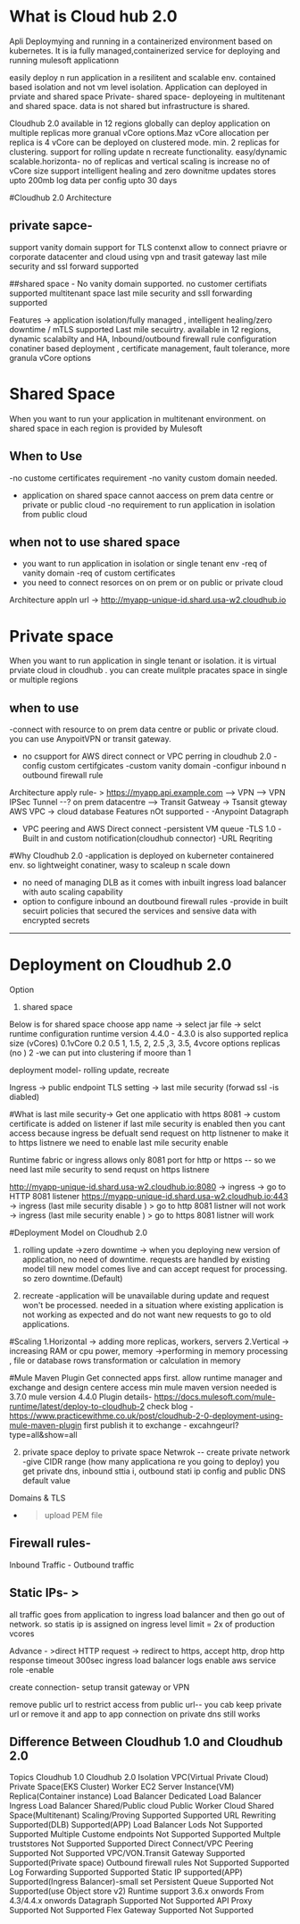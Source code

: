 # What is Cloud hub 2.0
Apli Deploymying and running in a containerized environment based on kubernetes. It is ia fully managed,containerized service for deploying and running mulesoft applicationn

easily deploy n run application in a resilitent and scalable env.
contained based isolation and not vm level isolation.
Application can deployed in prviate and shared space 
Private-
shared space- deployeing in multitenant and shared space. data is not shared but infrastructure is shared.

Cloudhub 2.0 available in 12 regions globally
can deploy application on multiple replicas 
more granual vCore options.Maz vCore allocation per replica is 4 vCore
can be deployed on clustered mode. min. 2 replicas for clustering.
support for rolling update n recreate functionality.
easy/dynamic scalable.horizonta- no of replicas and vertical scaling is increase no of vCore size
support intelligent healing and zero downitme updates
stores upto 200mb log data per config upto 30 days

#Cloudhub 2.0 Architecture
## private sapce-
support vanity domain
support for TLS contenxt
allow to connect priavre or corporate datacenter and cloud using vpn and trasit gateway
last mile security and ssl forward supported

##shared space - No vanity domain supported.
no customer certifiats supported
multitenant space
last mile security and ssll forwarding supported

Features -> application isolation/fully managed , intelligent healing/zero downtime / mTLS supported Last mile secuirtry. available in 12 regions, dynamic scalabilty and HA,
Inbound/outbound firewall rule configuration conatiner based deployment , certificate management, fault tolerance, more granula vCore options


# Shared Space
When you want to run your application in multitenant environment. on shared space in each region is provided by Mulesoft
## When to Use
-no custome certificates requirement
-no vanity custom domain needed.
- application on shared space cannot aaccess on prem data centre or private or public cloud 
-no requirement to run application in isolation from public cloud
## when not to use shared space
- you want to run application in isolation or single tenant env
-req of vanity domain
-req of custom certificates
- you need to connect resorces on on prem or on public or private cloud

Architecture
appln url -> http://myapp-unique-id.shard.usa-w2.cloudhub.io


# Private space
When you want to run application in single tenant or isolation. it is virtual prviate cloud in cloudhub . you can create mulitple pracates space in single or multiple regions
## when to use 
 -connect with resource to on prem data centre or public or private cloud. you can use AnypoitVPN or transit gateway.
- no csupport for AWS direct connect or VPC perring in cloudhub 2.0 
-config custom certifgicates
-custom vanity domain
-configur inbound n outbound firewall rule

Architecture
apply rule- >  https://myapp.api.example.com   --> VPN --> VPN IPSec Tunnel --? on prem datacentre
                                               --> Transit Gatweay  -> Tsansit gteway AWS VPC -> cloud database
Features nOt supported -
-Anypoint Datagraph
- VPC peering and AWS Direct connect
-persistent VM queue
-TLS 1.0
-Built in and custom notification(cloudhub connector)
-URL Reqriting

#Why Cloudhub 2.0 
-application is deployed on kuberneter containered env. so lightweight conatiner, wasy to scaleup n scale down
- no need of managing DLB as it comes with inbuilt ingress load balancer with auto scaling capability
- option to configure inbound an doutbound firewall rules
-provide in built secuirt policies that secured the services and sensive data with encrypted secrets


----------------------------------------------------------------------------------------------------------------------------------------
# Deployment on Cloudhub 2.0
Option 
1. shared space

Below is for shared space
choose app name -> select jar file -> selct runtime configuration 
runtime version 4.4.0  - 4.3.0 is also supported
replica size (vCores) 0.1vCore 0.2 0.5 1, 1.5, 2, 2.5 ,3, 3.5, 4vcore options
replicas (no ) 2  -we can put into clustering if moore than 1

deployment model- rolling update, recreate 

Ingress -> public endpoint
TLS setting -> last mile security (forwad ssl -is diabled)

#What is last mile security->
Get one applicatio with https 8081 -> custom certificate is added on listener  if last mile security is enabled then you cant access because ingress be defualt send request on http listnener
to make it to https listnere we need to enable last mile security enable

Runtime fabric or ingress allows only 8081 port for http or https  -- so we need last mile security to send requst on https listnere

 http://myapp-unique-id.shard.usa-w2.cloudhub.io:8080  -> ingress  -> go to HTTP 8081 listener
 https://myapp-unique-id.shard.usa-w2.cloudhub.io:443 -> ingress (last mile security disable )  > go to http 8081 listner   will not work
                                                      -> ingress (last mile security enable )  > go to https 8081 listner   will work

#Deployment Model on Cloudhub 2.0
1. rolling update  ->zero downtime   -> when you deploying new version of application, no need of downtime.
requests are handled by existing model till new model comes live and can accept request for processing. so zero downtime.(Default)

2. recreate
-application will be unavailable during update and request won't be processed. needed in a situation where existing application is not working as expected and do not want new requests to go to old applications.

#Scaling
1.Horizontal  -> adding more replicas, workers, servers
2.Vertical -> increasing RAM or cpu power, memory  ->performing in memory processing , file or database rows transformation or calculation in memory


#Mule Maven Plugin
Get connected apps first. allow runtime manager and exchange and design centere access
min mule maven version needed is 3.7.0 mule version 4.4.0 
Plugin details- https://docs.mulesoft.com/mule-runtime/latest/deploy-to-cloudhub-2
check blog - https://www.practicewithme.co.uk/post/cloudhub-2-0-deployment-using-mule-maven-plugin
first publish it to exchange - excahngeurl?type=all&show=all

2. private space
deploy to private space
Netwrok -- create private network  -give CIDR range  (how many applicationa re you going to deploy) you get private dns, inbound sttia i, outbound stati ip config and public DNS default value

Domains & TLS
- > upload PEM file

## Firewall rules- 
Inbound Traffic  -
Outbound traffic

## Static IPs- >
all traffic goes from application to ingress load balancer and then go out of network. so statis ip is assigned on ingress level
limit = 2x of production vcores

Advance - >direct HTTP request -> redirect  to https, accept http, drop http
response timeout 300sec
ingress load balancer logs
enable aws service role -enable

create connection- setup transit gateway or VPN

remove public url to restrict access from public url-- you cab keep private url or remove it and app to app connection on private dns still works

## Difference Between Cloudhub 1.0 and Cloudhub 2.0
Topics	                Cloudhub 1.0	             Cloudhub 2.0
Isolation	            VPC(Virtual Private Cloud)	Private Space(EKS Cluster)
Worker               	EC2 Server Instance(VM)	   Replica(Container instance)
Load Balancer        	Dedicated Load Balancer	   Ingress Load Balancer
Shared/Public cloud  	Public Worker Cloud	       Shared Space(Multitenant)
Scaling/Proving      	Supported	                  Supported
URL Rewriting	        Supported(DLB)	             Supported(APP)
Load Balancer Lods    	Not Supported	             Supported
Multiple Custome endpoints	Not Supported         	Supported
Multple truststores	   Not Supported	             Supported
Direct Connect/VPC Peering	Supported	              Not Supported
VPC/VON.Transit Gateway	Supported	                Supported(Private space)
Outbound firewall rules	Not Supported            	Supported
Log Forwarding	          Supported                	Supported
Static IP              	supported(APP)           	Supported(Ingress Balancer)-small set
Persistent Queue	        Supported	               Not Supported(use Object store v2)
Runtime support         	3.6.x onwords            	From 4.3/4.4.x onwords
Datagraph	              Supported                 	Not Supported
API Proxy	              Supported                 	Not Supported
Flex Gateway	           Supported                 	Not Supported
